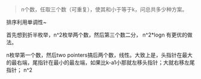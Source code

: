 > n个数，任取三个数（可重复），使其和小于等于k，问总共多少种方案。

排序利用单调性~

首先想到折半枚举，n^2枚举两个数，然后第三个数二分， n^2\*logn
有更优的做法。

n枚举第一个数，然后two pointers搞后两个数，线性。大致上是，头指针在最大的最右端，尾指针在最小的最左端，如果比k-a1小那就左移头指针；大就右移左尾指针；
n^2

